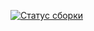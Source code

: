 [![Статус сборки](https://ci.appveyor.com/api/projects/status/9m44drp365n88xql?svg=true)](https://ci.appveyor.com/project/EugenyVinogradov/automatichomework-9-1 )
